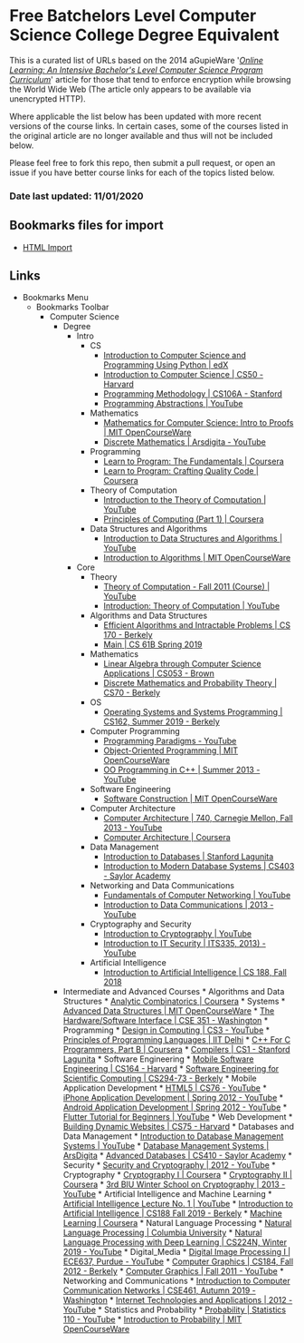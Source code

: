 # Free Batchelors Level Computer Science College Degree Equivalent

This is a curated list of URLs based on the 2014 aGupieWare '_[Online Learning: An Intensive Bachelor's Level Computer Science Program Curriculum](https://blog.agupieware.com/2014/06/online-learning-intensive-bachelors.html)_' article for those that tend to enforce encryption while browsing the World Wide Web (The article only appears to be available via unencrypted HTTP).

Where applicable the list below has been updated with more recent versions of the course links.  In certain cases, some of the courses listed in the original article are no longer available and thus will not be included below.  

Please feel free to fork this repo, then submit a pull request, or open an issue if you have better course links for each of the topics listed below.

### Date last updated: 11/01/2020

## Bookmarks files for import

* [HTML Import]()

## Links

* Bookmarks Menu
    * Bookmarks Toolbar
        * Computer Science
            * Degree
                * Intro
                    * CS
                        * [Introduction to Computer Science and Programming Using Python | edX](https://www.edx.org/course/introduction-to-computer-science-and-programming-7?utm_source=ocwprod-mit-opencourseware&utm_medium=affiliate_partner?utm_source=OCW&utm_medium=CHP&utm_campaign=OCW)
                        * [Introduction to Computer Science | CS50 - Harvard](https://cs50.harvard.edu/college/2019/fall/weeks/0/)
                        * [Programming Methodology | CS106A - Stanford](https://see.stanford.edu/Course/CS106A)
                        * [Programming Abstractions | YouTube](https://www.youtube.com/view_play_list?p=FE6E58F856038C69)
                    * Mathematics
                        * [Mathematics for Computer Science: Intro to Proofs | MIT OpenCourseWare](https://ocw.mit.edu/courses/electrical-engineering-and-computer-science/6-042j-mathematics-for-computer-science-spring-2015/proofs/tp1-1/)
                        * [Discrete Mathematics | Arsdigita - YouTube](https://www.youtube.com/watch?v=4iCwq82gejk&list=PLmT77_nzjaYhjmA7fNlat-NbpGAnUXbh8)
                    * Programming
                        * [Learn to Program: The Fundamentals | Coursera](https://www.coursera.org/learn/learn-to-program/home/welcome)
                        * [Learn to Program: Crafting Quality Code | Coursera](https://ocw.mit.edu/courses/electrical-engineering-and-computer-science/6-006-introduction-to-algorithms-fall-2011/lecture-videos/)
                    * Theory of Computation
                        * [Introduction to the Theory of Computation | YouTube](https://www.youtube.com/playlist?list=PL601FC994BDD963E4)
                        * [Principles of Computing (Part 1) | Coursera](https://www.coursera.org/learn/principles-of-computing-1/home/welcome)
                    * Data Structures and Algorithms
                        * [Introduction to Data Structures and Algorithms | YouTube](https://www.youtube.com/watch?v=RpRRUQFbePU&list=PLE621E25B3BF8B9D1)
                        * [Introduction to Algorithms | MIT OpenCourseWare](https://ocw.mit.edu/courses/electrical-engineering-and-computer-science/6-006-introduction-to-algorithms-fall-2011/lecture-videos/)
                * Core
                    * Theory
                        * [Theory of Computation - Fall 2011 (Course) | YouTube](https://www.youtube.com/playlist?list=PLslgisHe5tBM8UTCt1f66oMkpmjCblzkt)
                        * [Introduction: Theory of Computation | YouTube](https://www.youtube.com/watch?v=77nkSUsQqJk&list=PL3-wYxbt4yCgBHUpwXDTLos3JStccGIax)
                    * Algorithms and Data Structures
                        * [Efficient Algorithms and Intractable Problems | CS 170 - Berkely](https://cs170.org/)
                        * [Main | CS 61B Spring 2019](https://sp19.datastructur.es/)
                    * Mathematics
                        * [Linear Algebra through Computer Science Applications | CS053 - Brown](https://cs.brown.edu/courses/cs053/current/lectures.htm)
                        * [Discrete Mathematics and Probability Theory | CS70 - Berkely](https://inst.eecs.berkeley.edu/~cs70/fa16/resources/)
                    * OS
                        * [Operating Systems and Systems Programming | CS162, Summer 2019 - Berkely](https://inst.eecs.berkeley.edu/~cs162/su19/)
                    * Computer Programming
                        * [Programming Paradigms - YouTube](https://www.youtube.com/playlist?list=PL9D558D49CA734A02)
                        * [Object-Oriented Programming | MIT OpenCourseWare](https://ocw.mit.edu/courses/electrical-engineering-and-computer-science/6-01sc-introduction-to-electrical-engineering-and-computer-science-i-spring-2011/unit-1-software-engineering/object-oriented-programming/)
                        * [OO Programming in C++ | Summer 2013 - YouTube](https://www.youtube.com/playlist?list=PLMMZ6bhZ4H68r2YVCy111_uIxytu3_HNi)
                    * Software Engineering
                        * [Software Construction | MIT OpenCourseWare](https://ocw.mit.edu/courses/electrical-engineering-and-computer-science/6-005-software-construction-spring-2016/)
                    * Computer Architecture
                        * [Computer Architecture | 740, Carnegie Mellon, Fall 2013 - YouTube](https://www.youtube.com/playlist?list=PL5PHm2jkkXmgDN1PLwOY_tGtUlynnyV6D)
                        * [Computer Architecture | Coursera](https://www.coursera.org/learn/comparch/home/welcome)
                    * Data Management
                        * [Introduction to Databases | Stanford Lagunita](https://lagunita.stanford.edu/courses/Engineering/db/2014_1/course/)
                        * [Introduction to Modern Database Systems | CS403 - Saylor Academy](https://learn.saylor.org/course/resources.php?id=93)
                    * Networking and Data Communications
                        * [Fundamentals of Computer Networking | YouTube](https://www.youtube.com/channel/UCb1OiccPJ0wbMZMOleCvhWQ)
                        * [Introduction to Data Communications | 2013 - YouTube](https://www.youtube.com/playlist?list=PLvifRcqOOwF8u4iC7hFTMVC_WD6SEpnkx)
                    * Cryptography and Security
                        * [Introduction to Cryptography | YouTube](https://www.youtube.com/channel/UC1usFRN4LCMcfIV7UjHNuQg/videos)
                        * [Introduction to IT Security | ITS335, 2013) - YouTube](https://www.youtube.com/watch?v=bx5CPmNbblI&list=PLvifRcqOOwF89bqRiJEWyu5k7qJaTNMRj)
                    * Artificial Intelligence
                        * [Introduction to Artificial Intelligence | CS 188, Fall 2018](https://inst.eecs.berkeley.edu/~cs188/fa18/)
            * Intermediate and Advanced Courses
                    * Algorithms and Data Structures
                        * [Analytic Combinatorics | Coursera](https://www.coursera.org/learn/analytic-combinatorics/home/welcome)
                    * Systems
                        * [Advanced Data Structures | MIT OpenCourseWare](https://ocw.mit.edu/courses/electrical-engineering-and-computer-science/6-851-advanced-data-structures-spring-2012/lecture-videos/)
                        * [The Hardware/Software Interface | CSE 351 - Washington](https://courses.cs.washington.edu/courses/cse351/19sp/videos/)
                    * Programming
                        * [Design in Computing | CS3 - YouTube](https://www.youtube.com/playlist?list=PL0C5D85DBA20E685C)
                        * [Principles of Programming Languages | IIT Delhi](https://freevideolectures.com/course/2249/principles-of-programming-languages/1)
                        * [C++ For C Programmers, Part B | Coursera](https://www.coursera.org/learn/c-plus-plus-b/home/welcome)
                        * [Compilers | CS1 - Stanford Lagunita](https://lagunita.stanford.edu/courses/Engineering/Compilers/Fall2014/course/#i4x://Engineering/Compilers/chapter/ed92b25157d94fbe9874370673ca0a58)
                    * Software Engineering
                        * [Mobile Software Engineering | CS164 - Harvard](http://cs164.tv/2012/spring/)
                        * [Software Engineering for Scientific Computing | CS294-73 - Berkely](https://inst.eecs.berkeley.edu/~cs294-73/fa17/)
                    * Mobile Application Development
                        * [HTML5 | CS76 - YouTube](https://www.youtube.com/watch?v=Lz7U66RLC1E&list=PLifX7FLW45N)
                        * [iPhone Application Development | Spring 2012 - YouTube](https://www.youtube.com/playlist?list=PL1D5B07DD840FB46D)
                        * [Android Application Development | Spring 2012 - YouTube](https://www.youtube.com/playlist?list=PL1E8E7D2B6EB11301)
                        * [Flutter Tutorial for Beginners | YouTube](https://www.youtube.com/watch?v=1ukSR1GRtMU&list=PL4cUxeGkcC9jLYyp2Aoh6hcWuxFDX6PBJ)
                    * Web Development
                        * [Building Dynamic Websites | CS75 - Harvard](http://cs75.tv/2012/summer/)
                    * Databases and Data Management
                        * [Introduction to Database Management Systems | YouTube](https://www.youtube.com/watch?v=6u2zsJOJ_GE)
                        * [Database Management Systems | ArsDigita](http://aduni.org/courses/databases/index.php?view=cw)
                        * [Advanced Databases | CS410 - Saylor Academy](https://learn.saylor.org/course/cs410)
                    * Security
                        * [Security and Cryptography | 2012 - YouTube](https://www.youtube.com/playlist?list=PLvifRcqOOwF-b74gWV5TpyMFFs2dVlqTt)
                    * Cryptography
                        * [Cryptography I | Coursera](https://www.coursera.org/learn/crypto/home/welcome)
                        * [Cryptography II | Coursera](https://www.coursera.org/learn/crypto2)
                        * [3rd BIU Winter School on Cryptography | 2013 - YouTube](https://www.youtube.com/playlist?list=PLXF_IJaFk-9C4p3b2tK7H9a9axOm3EtjA&feature=mh_lolz)
                    * Artificial Intelligence and Machine Learning
                        * [Artificial Intelligence Lecture No. 1 | YouTube](https://www.youtube.com/watch?v=katiy95_mxo&list=PL39B5D3AFC249556A)
                        * [Introduction to Artificial Intelligence | CS188 Fall 2019 - Berkely](https://inst.eecs.berkeley.edu/~cs188/fa19/)
                        * [Machine Learning | Coursera](https://www.coursera.org/learn/machine-learning/home/welcome)
                    * Natural Language Processing
                        * [Natural Language Processing | Columbia University](https://academictorrents.com/details/8a8f93e18dd6c46c48ee2936ed500b1ff4cc9175)
                        * [Natural Language Processing with Deep Learning | CS224N, Winter 2019 - YouTube](https://www.youtube.com/playlist?list=PLoROMvodv4rOhcuXMZkNm7j3fVwBBY42z)
                    * Digital_Media
                        * [Digital Image Processing I | ECE637, Purdue - YouTube](https://www.youtube.com/playlist?list=PL3ZrjaBngMS15UhKHUnNqW5wLBA4vlQeB)
                        * [Computer Graphics | CS184, Fall 2012 - Berkely](https://inst.eecs.berkeley.edu/~cs184/fa12/onlinelectures.html)
                        * [Computer Graphics | Fall 2011 - YouTube](https://www.youtube.com/playlist?list=PL9C949E9F19381E61)
                    * Networking and Communications
                        * [Introduction to Computer Communication Networks | CSE461, Autumn 2019 - Washington](https://courses.cs.washington.edu/courses/cse461/19au/index.shtml)
                        * [Internet Technologies and Applications | 2012 - YouTube](https://www.youtube.com/playlist?list=PLvifRcqOOwF9cfLMTE-42fiBsWvBsOEkS)
                    * Statistics and Probability
                        * [Probability | Statistics 110 - YouTube](https://www.youtube.com/playlist?list=PL2SOU6wwxB0uwwH80KTQ6ht66KWxbzTIo)
                        * [Introduction to Probability | MIT OpenCourseWare](https://ocw.mit.edu/resources/res-6-012-introduction-to-probability-spring-2018/)
